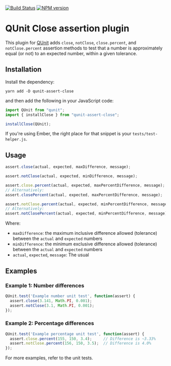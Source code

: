 [![Build Status](https://travis-ci.org/JamesMGreene/qunit-assert-close.svg?branch=master)](https://travis-ci.org/JamesMGreene/qunit-assert-close) [![NPM version](https://badge.fury.io/js/qunit-assert-close.svg)](https://www.npmjs.com/package/qunit-assert-close)

# QUnit Close assertion plugin

This plugin for [QUnit](https://github.com/jquery/qunit) adds `close`, `notClose`, `close.percent`, and `notClose.percent`
assertion methods to test that a number is approximately equal (or not) to an expected number, within a given tolerance.

## Installation

Install the dependency:

```
yarn add -D qunit-assert-close
```

and then add the following in your JavaScript code:

```javascript
import QUnit from "qunit";
import { installClose } from "qunit-assert-close";

installClose(QUnit);
```

If you're using Ember, the right place for that snippet is your `tests/test-helper.js`.


## Usage

```js
assert.close(actual, expected, maxDifference, message);

assert.notClose(actual, expected, minDifference, message);

assert.close.percent(actual, expected, maxPercentDifference, message);
// Alternatively:
assert.closePercent(actual, expected, maxPercentDifference, message);

assert.notClose.percent(actual, expected, minPercentDifference, message);
// Alternatively:
assert.notClosePercent(actual, expected, minPercentDifference, message);
```

Where:
 - `maxDifference`: the maximum inclusive difference allowed (tolerance) between the `actual` and `expected` numbers
 - `minDifference`: the minimum exclusive difference allowed (tolerance) between the `actual` and `expected` numbers
 - `actual`, `expected`, `message`: The usual

## Examples

### Example 1: Number differences
```js
QUnit.test('Example number unit test', function(assert) {
  assert.close(3.141, Math.PI, 0.001);
  assert.notClose(3.1, Math.PI, 0.001);
});
```

### Example 2: Percentage differences
```js
QUnit.test('Example percentage unit test', function(assert) {
  assert.close.percent(155, 150, 3.4);     // Difference is ~3.33%
  assert.notClose.percent(156, 150, 3.5);  // Difference is 4.0%
});
```

For more examples, refer to the unit tests.
